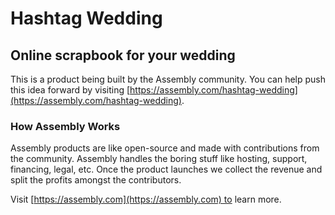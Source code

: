# Hashtag Wedding

## Online scrapbook for your wedding

This is a product being built by the Assembly community. You can help push this idea forward by visiting [https://assembly.com/hashtag-wedding](https://assembly.com/hashtag-wedding).

### How Assembly Works

Assembly products are like open-source and made with contributions from the community. Assembly handles the boring stuff like hosting, support, financing, legal, etc. Once the product launches we collect the revenue and split the profits amongst the contributors.

Visit [https://assembly.com](https://assembly.com) to learn more.
